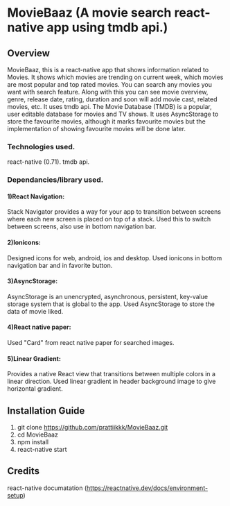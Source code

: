 # MovieBaaz (A movie search react-native app using tmdb api.)

## Overview
MovieBaaz, this is a react-native app that shows information related to Movies. It shows which movies are trending on current week, which movies are most popular and top rated movies.
You can search any movies you want with search feature.
Along with this you can see movie overview, genre, release date, rating, duration and soon will add movie cast, related movies, etc.
It uses tmdb api. The Movie Database (TMDB) is a popular, user editable database for movies and TV shows.
It uses AsyncStorage to store the favourite movies, although it marks favourite movies but the implementation of showing favourite movies will be done later.

### Technologies used.
react-native (0.71).
tmdb api.

### Dependancies/library used.
#### 1)React Navigation: 
Stack Navigator provides a way for your app to transition between screens where each new screen is placed on top of a stack. Used this to switch between screens, also use in bottom navigation bar.
#### 2)Ionicons:
Designed icons for web, android, ios and desktop. Used ionicons in bottom navigation bar and in favorite button.
#### 3)AsyncStorage: 
AsyncStorage is an unencrypted, asynchronous, persistent, key-value storage system that is global to the app. Used AsyncStorage to store the data of movie liked.
#### 4)React native paper: 
Used "Card" from react native paper for searched images.
#### 5)Linear Gradient: 
Provides a native React view that transitions between multiple colors in a linear direction. Used linear gradient in header background image to give horizontal gradient.

## Installation Guide
1) git clone https://github.com/prattiikkk/MovieBaaz.git
2) cd MovieBaaz
3) npm install
4) react-native start

## Credits
react-native documatation (https://reactnative.dev/docs/environment-setup)


